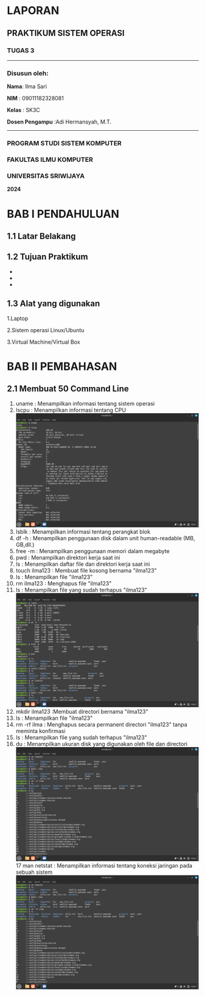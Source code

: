 # LAPORAN
## PRAKTIKUM SISTEM OPERASI
### TUGAS 3

---

### Disusun oleh:
**Nama**: Ilma Sari

**NIM** : 09011182328081

**Kelas** : SK3C

**Dosen Pengampu** :Adi Hermansyah, M.T.

---

### PROGRAM STUDI SISTEM KOMPUTER 
### FAKULTAS ILMU KOMPUTER 
### UNIVERSITAS SRIWIJAYA
**2024**

# BAB I PENDAHULUAN
## 1.1 Latar Belakang

## 1.2 Tujuan Praktikum 
-
-
-

## 1.3 Alat yang digunakan 
1.Laptop

2.Sistem operasi Linux/Ubuntu

3.Virtual Machine/Virtual Box

# BAB II PEMBAHASAN
## 2.1 Membuat 50 Command Line 
1. uname : Menampilkan informasi tentang sistem operasi
2. lscpu : Menampilkan informasi tentang CPU
   ![Contoh Gambar](https://github.com/ilmasari02/Ilma-sari-09011182328081-SK3C-Praktikum-SO/blob/main/Sistem%20Operasi/command%201%262.png)
3. lsblk : Menampilkan informasi tentang perangkat blok
4. df -h : Menampilkan penggunaan disk dalam unit human-readable (MB, GB,dll.)
5. free -m : Menampilkan penggunaan memori dalam megabyte
6. pwd : Menampilkan direktori kerja saat ini
7. ls : Menampilkan daftar file dan direktori kerja saat ini
8. touch ilma123 : Membuat file kosong bernama "ilma123"
9. ls : Menampilkan file "ilma123"
10. rm ilma123 : Menghapus file "ilma123"
11. ls : Menampilkan file yang sudah terhapus "ilma123"
   ![Contoh Gambar](https://github.com/ilmasari02/Ilma-sari-09011182328081-SK3C-Praktikum-SO/blob/main/Sistem%20Operasi/command%203-9.png)
12. mkdir ilma123 :Membuat directori bernama "ilma123"
13. ls : Menampilkan file "ilma123"
14. rm -rf ilma : Menghapus secara permanent directori "ilma123" tanpa meminta konfirmasi
15. ls : Menampilkan file yang sudah terhapus "ilma123"
16. du : Menampilkan ukuran disk yang digunakan oleh file dan directori
    ![Contoh Gambar](https://github.com/ilmasari02/Ilma-sari-09011182328081-SK3C-Praktikum-SO/blob/main/Sistem%20Operasi/command%2010-16.png)
17 man netstat : Menampilkan informasi tentang koneksi jaringan pada sebuah sistem
![Contoh Gambar](https://github.com/ilmasari02/Ilma-sari-09011182328081-SK3C-Praktikum-SO/blob/main/Sistem%20Operasi/command%2010-16.png)
